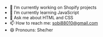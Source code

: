 
- 🔭 I’m currently working on Shopify projects
- 🌱 I’m currently learning JavaScript
- 💬 Ask me about HTML and CSS
- 📫 How to reach me: sobi88010@gmail.com
- 😄 Pronouns: She/her

